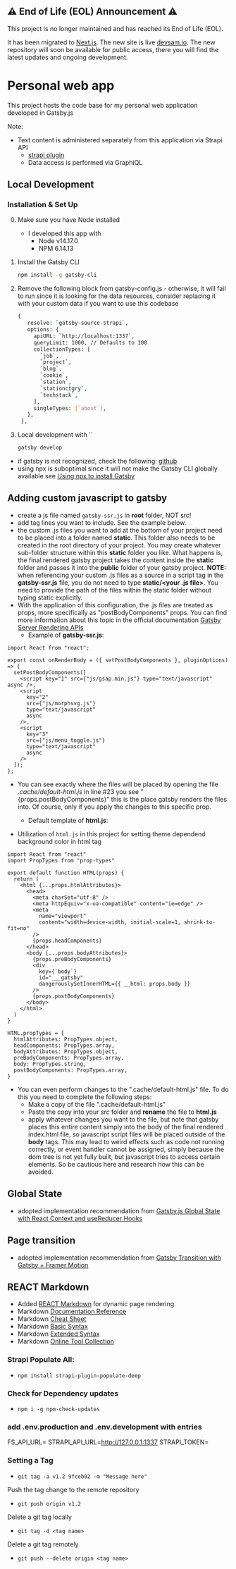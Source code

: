 ## ⚠️ End of Life (EOL) Announcement ⚠️

This project is no longer maintained and has reached its End of Life (EOL).

It has been migrated to [Next.js](https://github.com/src-dbgr/personal-website-nextjs). 
The new site is live [devsam.io](https://devsam.io). 
The new repository will soon be available for public access, there you will find the latest updates and ongoing development.

# Personal web app

This project hosts the code base for my personal web application developed in Gatsby.js

Note:
- Text content is administered separately from this application via Strapi API
  - [strapi plugin](https://www.gatsbyjs.com/plugins/gatsby-source-strapi/)
  - Data access is performed via GraphiQL

## Local Development

### Installation & Set Up

0. Make sure you have Node installed
   - I developed this app with 
     - Node v14.17.0
     -  NPM 6.14.13

1. Install the Gatsby CLI

   ```sh
   npm install -g gatsby-cli
   ```

2. Remove the following block from gatsby-config.js - otherwise, it will fail to run since it is looking for the data resources, consider replacing it with your custom data if you want to use this codebase

   ```sh
   {
      resolve: `gatsby-source-strapi`,
      options: {
        apiURL: `http://localhost:1337`,
        queryLimit: 1000, // Defaults to 100
        collectionTypes: [
          `job`,
          `project`,
          `blog`,
          `cookie`,
          `station`,
          `stationctgry`,
          `techstack`,
        ],
        singleTypes: [`about`],
      },
    },
   ```

3. Local development with ``

   ```sh
   gatsby develop
   ```

- if gatsby is not recognized, check the following: [github](https://github.com/nodejs/node/issues/29287#issuecomment-524859390)
- using npx is suboptimal since it will not make the Gatsby CLI globally available see [Using npx to install Gatsby](https://www.gatsbyjs.com/docs/glossary/npm/#using-npx-to-install-gatsby)

## Adding custom javascript to gatsby

- create a js file named `gatsby-ssr.js` in **root** folder, NOT src!
- add tag lines you want to include. See the example below.
- the custom .js files you want to add at the bottom of your project need to be placed into a folder named **static**. This folder also needs to be created in the root directory of your project. You may create whatever sub-folder structure within this **static** folder you like. What happens is, the final rendered gatsby project takes the content inside the **static** folder and passes it into the **public** folder of your gatsby project. **NOTE:** when referencing your custom .js files as a source in a script tag in the **gatsby-ssr.js** file, you do not need to type **static/<your .js file>**. You need to provide the path of the files within the static folder without typing static explicitly.
- With the application of this configuration, the .js files are treated as props, more specifically as "postBodyComponents" props. You can find more information about this topic in the official documentation [Gatsby Server Rendering APIs](https://www.gatsbyjs.com/docs/reference/config-files/gatsby-ssr/#onRenderBody)
  - Example of **gatsby-ssr.js**:

```
import React from "react";

export const onRenderBody = ({ setPostBodyComponents }, pluginOptions) => {
  setPostBodyComponents([
    <script key="1" src={"js/gsap.min.js"} type="text/javascript" async />,
    <script
      key="2"
      src={"js/morphsvg.js"}
      type="text/javascript"
      async
    />,
    <script
      key="3"
      src={"js/menu_toggle.js"}
      type="text/javascript"
      async
    />
  ]);
};

```

- You can see exactly where the files will be placed by opening the file _.cache/default-html.js_ in line #23 you see "{props.postBodyComponents}" this is the place gatsby renders the files into. Of course, only if you apply the changes to this specific prop.
  - Default template of **html.js**:

- Utilization of `html.js` in this project for setting theme dependend background color in html tag
```
import React from "react"
import PropTypes from "prop-types"

export default function HTML(props) {
  return (
    <html {...props.htmlAttributes}>
      <head>
        <meta charSet="utf-8" />
        <meta httpEquiv="x-ua-compatible" content="ie=edge" />
        <meta
          name="viewport"
          content="width=device-width, initial-scale=1, shrink-to-fit=no"
        />
        {props.headComponents}
      </head>
      <body {...props.bodyAttributes}>
        {props.preBodyComponents}
        <div
          key={`body`}
          id="___gatsby"
          dangerouslySetInnerHTML={{ __html: props.body }}
        />
        {props.postBodyComponents}
      </body>
    </html>
  )
}

HTML.propTypes = {
  htmlAttributes: PropTypes.object,
  headComponents: PropTypes.array,
  bodyAttributes: PropTypes.object,
  preBodyComponents: PropTypes.array,
  body: PropTypes.string,
  postBodyComponents: PropTypes.array,
}
```

- You can even perform changes to the ".cache/default-html.js" file. To do this you need to complete the following steps:
  - Make a copy of the file ".cache/default-html.js"
  - Paste the copy into your _src_ folder and **rename** the file to **html.js**
  - apply whatever changes you want to the file, but note that gatsby places this entire content simply into the body of the final rendered index.html file, so javascript script files will be placed outside of the **body** tags. This may lead to weird effects such as code not running correctly, or event handler cannot be assigned, simply because the dom tree is not yet fully built, but javascript tries to access certain elements. So be cautious here and research how this can be avoided.

## Global State

- adopted implementation recommendation from [Gatsby.js Global State with React Context and useReducer Hooks](https://youtu.be/ThCfN5WJ0cU)

## Page transition

- adopted implementation recommendation from [Gatsby Transition with Gatsby + Framer Motion](https://janessagarrow.com/blog/gatsby-framer-motion-page-transitions/)

## REACT Markdown
- Added [REACT Markdown](https://github.com/remarkjs/react-markdown) for dynamic page rendering.
- Markdown [Documentation Reference](https://commonmark.org/help/)
- Markdown [Cheat Sheet](https://www.markdownguide.org/cheat-sheet/)
- Markdown [Basic Syntax](https://www.markdownguide.org/basic-syntax/)
- Markdown [Extended Syntax](https://www.markdownguide.org/extended-syntax/)
- Markdown [Online Tool Collection](https://www.markdownguide.org/tools/)

### Strapi Populate All:  
- `npm install strapi-plugin-populate-deep`

### Check for Dependency updates
- `npm i -g npm-check-updates`

### add .env.production and .env.development with entries
FS_API_URL=<formspree-url>
STRAPI_API_URL=http://127.0.0.1:1337
STRAPI_TOKEN=<token>

### Setting a Tag
- `git tag -a v1.2 9fceb02 -m "Message here"`

Push the tag change to the remote repository

- `git push origin v1.2`

Delete a git tag locally

- `git tag -d <tag name>`

Delete a git tag remotely

- `git push --delete origin <tag name>`
